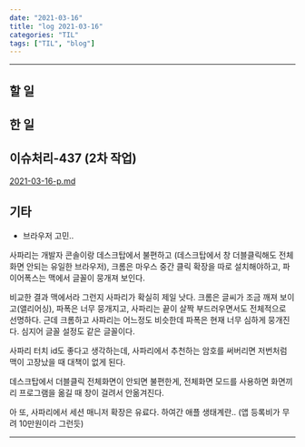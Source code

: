 ```yaml
---
date: "2021-03-16"
title: "log 2021-03-16"
categories: "TIL"
tags: ["TIL", "blog"]
---
```


----------

## 할 일



## 한 일

## 이슈처리-437 (2차 작업)

[2021-03-16-p.md](./2021-03-16-p.md)

## 기타

- 브라우저 고민..

사파리는 개발자 콘솔이랑 데스크탑에서 불편하고 (데스크탑에서 창 더블클릭해도 전체화면 안되는 유일한 브라우저), 크롬은 마우스 중간 클릭 확장을 따로 설치해야하고, 파이어폭스는 맥에서 글꼴이 뭉개져 보인다.

비교한 결과 맥에서라 그런지 사파리가 확실히 제일 낫다. 크롬은 글씨가 조금 깨져 보이고(앨리어싱), 파폭은 너무 뭉개지고, 사파리는 끝이 살짝 부드러우면서도 전체적으로 선명하다. 근데 크롬하고 사파리는 어느정도 비슷한데 파폭은 현재 너무 심하게 뭉개진다. 심지어 글꼴 설정도 같은 글꼴이다.

사파리 터치 id도 좋다고 생각하는데, 사파리에서 추천하는 암호를 써버리면 저번처럼 맥이 고장났을 때 대책이 없게 된다.

데스크탑에서 더블클릭 전체화면이 안되면 불편한게, 전체화면 모드를 사용하면 화면끼리 프로그램을 옮길 때 창이 걸려서 안옮겨진다.

아 또, 사파리에서 세션 매니저 확장은 유료다. 하여간 애플 생태계란.. (앱 등록비가 무려 10만원이라 그런듯)

----------
